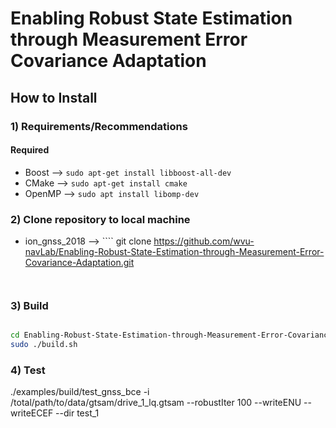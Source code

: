 # Enabling Robust State Estimation through Measurement Error Covariance Adaptation

## How to Install


### 1) Requirements/Recommendations

#### Required
* Boost -->  ```` sudo apt-get install libboost-all-dev ````
* CMake -->  ```` sudo apt-get install cmake ````
* OpenMP --> ```` sudo apt install libomp-dev ````


### 2) Clone repository to local machine  
* ion_gnss_2018 --> ```` git clone https://github.com/wvu-navLab/Enabling-Robust-State-Estimation-through-Measurement-Error-Covariance-Adaptation.git
  ````


### 3) Build

````bash

cd Enabling-Robust-State-Estimation-through-Measurement-Error-Covariance-Adaptation
sudo ./build.sh

````

### 4) Test
./examples/build/test_gnss_bce -i /total/path/to/data/gtsam/drive_1_lq.gtsam --robustIter 100 --writeENU --writeECEF --dir test_1
